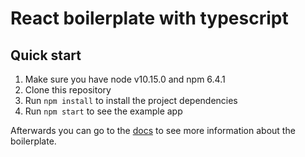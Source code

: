 # React boilerplate with typescript

## Quick start

1. Make sure you have node v10.15.0 and npm 6.4.1
2. Clone this repository
3. Run `npm install` to install the project dependencies
4. Run `npm start` to see the example app

Afterwards you can go to the [docs](./docs/README.md) to see more information about the boilerplate.

